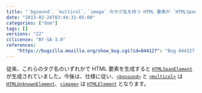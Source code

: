 ```yaml
---
title: "`bgsound`、`multicol`、`image` のタグ名を持つ HTML 要素が `HTMLSpanElement` インタフェースを使用しなくなりました"
date: "2013-02-24T03:44:31-05:00"
categories: ["dom"]
tags: []
versions: "22"
cclicense: "BY-SA 3.0"
references:
    "https://bugzilla.mozilla.org/show_bug.cgi?id=844127": "Bug 844127 – Stop using the HTMLSpanElement interface for bgsound, multicol, image"
---
```

従来、これらのタグ名のいずれかで HTML 要素を生成すると [`HTMLSpanElement`](https://developer.mozilla.org/ja/docs/Web/API/HTMLSpanElement) が生成されていました。今後は、仕様に従い、[`<bgsound>`](https://developer.mozilla.org/ja/docs/Web/HTML/Element/bgsound) と [`<multicol>`](https://developer.mozilla.org/ja/docs/Web/HTML/Element/multicol) は [`HTMLUnknownElement`](https://developer.mozilla.org/ja/docs/Web/API/HTMLUnknownElement)、[`<image>`](https://developer.mozilla.org/ja/docs/Web/HTML/Element/image) は [`HTMLElement`](https://developer.mozilla.org/ja/docs/Web/API/HTMLElement) となります。
